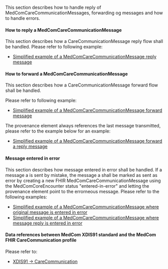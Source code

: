 This section describes how to handle reply of MedComCareCommunicationMessages, forwarding og messages and how to handle errors. 

#### How to reply a MedComCareCommunicationMessage
This section describes how a CareCommunicationMessage reply flow shall be handled.
Please refer to following example:
* [Simplified example of a MedComCareCommunicationMessage reply message](./carecommunication/CareCommunicationReplyExample.png)

#### How to forward a MedComCareCommunicationMessage
This section describes how a CareCommunicationMessage forward flow shall be handled.

Please refer to following example:
* [Simplified example of a MedComCareCommunicationMessage forward message ](./carecommunication/CareCommunicationForwardExample.png)

The provenance element always references the last message transmitted, please refer to the example below for an example:
* [Simplified example of a MedComCareCommunicationMessage forward a reply message ](./carecommunication/CareCommunicationForwardReplyExample.png)

#### Message entered in error  
This section describes how message entered in error shall be handled.
If a message a is sent by mistake, the message a shall be marked as sent as error by creating a new FHIR MedComCareCommunicationMessage 
using the MedComCoreEncounter status "entered-in-error" and letting the provenance element point to the errorneous message.
Please refer to the following examples:
* [Simplified example of a MedComCareCommunicationMessage where original message is entered in error  ](./carecommunication/CareCommunicationSenderEnteredInErrorExample.png)
* [Simplified example of a MedComCareCommunicationMessage where message reply is entered in error  ](./carecommunication/CareCommunicationReplyEnteredInErrorExample.png)

#### Data references between MedCom XDIS91 standard and the MedCom FHIR CareCommunication profile
Please refer to:
* [XDIS91 -> CareCommunication  ](./carecommunication/oioxmlReferencesCareCommunication.png)
